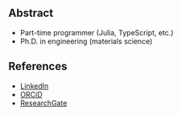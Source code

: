 ## Abstract
- Part-time programmer (Julia, TypeScript, etc.)
- Ph.D. in engineering (materials science)

## References
- [LinkedIn](https://www.linkedin.com/in/shun-ueda/)
- [ORCiD](https://orcid.org/my-orcid?orcid=0000-0002-8161-9424)
- [ResearchGate](https://www.researchgate.net/profile/Shun-Ueda)
